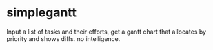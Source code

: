 # simplegantt
Input a list of tasks and their efforts, get a gantt chart that allocates by priority and shows diffs. no intelligence. 
